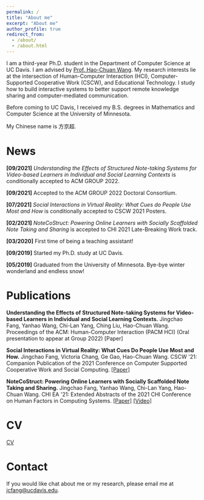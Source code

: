 ```yaml
---
permalink: /
title: "About me"
excerpt: "About me"
author_profile: true
redirect_from:
  - /about/
  - /about.html
---
```


I am a third-year Ph.D. student in the Department of Computer Science at UC Davis. I am advised by [Prof. Hao-Chuan Wang](http://www.haochuanwang.info/). My research interests lie at the intersection of Human-Computer Interaction (HCI), Computer-Supported Cooperative Work (CSCW), and Educational Technology. I study how to build interactive systems to better support remote knowledge sharing and computer-mediated communication.

Before coming to UC Davis, I received my B.S. degrees in Mathematics and Computer Science at the University of Minnesota.

My Chinese name is 方京超.

News
======

**[09/2021]** *Understanding the Effects of Structured Note-taking Systems for Video-based Learners in Individual and Social Learning Contexts* is conditionally accepted to ACM GROUP 2022. 

**[09/2021]** Accepted to the ACM GROUP 2022 Doctoral Consortium.

**[07/2021]** *Social Interactions in Virtual Reality: What Cues do People Use Most and How* is conditionally accepted to CSCW 2021 Posters.

**[02/2021]** *NoteCoStruct: Powering Online Learners with Socially Scaffolded Note Taking and Sharing* is accepted to CHI 2021 Late-Breaking Work track.

**[03/2020]** First time of being a teaching assistant!

**[09/2019]** Started my Ph.D. study at UC Davis.

**[05/2019]** Graduated from the University of Minnesota. Bye-bye winter wonderland and endless snow!

Publications
======

**Understanding the Effects of Structured Note-taking Systems for Video-based Learners in Individual and Social Learning Contexts.**
Jingchao Fang, Yanhao Wang, Chi-Lan Yang, Ching Liu, Hao-Chuan Wang. Proceedings of the ACM: Human-Computer Interaction (PACM HCI) (Oral presentation to appear at Group 2022) [Paper]

**Social Interactions in Virtual Reality: What Cues Do People Use Most and How.**
Jingchao Fang, Victoria Chang, Ge Gao, Hao-Chuan Wang. CSCW '21: Companion Publication of the 2021 Conference on Computer Supported Cooperative Work and Social Computing. [[Paper]](https://dl.acm.org/doi/pdf/10.1145/3462204.3481772)

**NoteCoStruct: Powering Online Learners with Socially Scaffolded Note Taking and Sharing.**
Jingchao Fang, Yanhao Wang, Chi-Lan Yang, Hao-Chuan Wang. CHI EA '21: Extended Abstracts of the 2021 CHI Conference on Human Factors in Computing Systems. [[Paper]](https://dl.acm.org/doi/pdf/10.1145/3411763.3451694) [[Video]](https://www.youtube.com/watch?v=i6bVJkMISmI)

CV
======
[CV](https://jc-fang.github.io/CV.pdf)

Contact
======

If you would like chat about me or my research, please email me at jcfang@ucdavis.edu.
